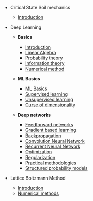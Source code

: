 <!-- docs/_sidebar.md -->

* Critical State Soil mechanics

  * [Introduction](critical-state-soil-mechanics/introduction.md)

* Deep Learning
  * **Basics**
    * [Introduction](deep-learning/basics/00-introduction.md)
    * [Linear Algebra](deep-learning/basics/01-linear-algebra.md)
    * [Probability theory](deep-learning/basics/02-probability-theory.md)
    * [Information theory](deep-learning/basics/03-information-theory.md)
    * [Numerical method](deep-learning/basics/04-numerical-methods.md)

  * **ML Basics**  
    * [ML Basics](deep-learning/ml-basics/00-machine-learning-basics.md)
    * [Supervised learning](deep-learning/ml-basics/01-supervised-learning.md)
    * [Unsupervised learning](deep-learning/ml-basics/02-unsupervised-learning.md)
    * [Curse of dimensionality](deep-learning/ml-basics/03-ml-design.md)

  * **Deep networks**  
    * [Feedforward networks](deep-learning/deep-networks/00-feedforward-networks.md)
    * [Gradient based learning](deep-learning/deep-networks/01-gradient-based-learning.md)
    * [Backpropagation](deep-learning/deep-networks/02-backpropagation.md)
    * [Convolution Neural Network](deep-learning/deep-networks/03-cnn.md)
    * [Recurrent Neural Network](deep-learning/deep-networks/04-rnn.md)
    * [Optimization](deep-learning/deep-networks/05-optimization.md)
    * [Regularization](deep-learning/deep-networks/06-regularization.md)
    * [Practical methodologies](deep-learning/deep-networks/07-practical-methodologies.md)
    * [Structured probability models](deep-learning/deep-networks/08-structured-probabilistic-models.md)
  
 * Lattice Boltzmann Method
    * [Introduction](lbm/00-background.md)
    * [Numerical methods](lbm/01-numerical-methods.md)